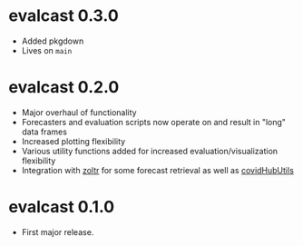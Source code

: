 # evalcast 0.3.0

- Added pkgdown
- Lives on `main`


# evalcast 0.2.0

- Major overhaul of functionality
- Forecasters and evaluation scripts now operate on and result in "long" data 
frames
- Increased plotting flexibility
- Various utility functions added for increased evaluation/visualization
flexibility
- Integration with [zoltr](https://docs.zoltardata.com/zoltr/) for some forecast
retrieval as well as [covidHubUtils](https://github.com/reichlab/covidHubUtils)


# evalcast 0.1.0

- First major release.

